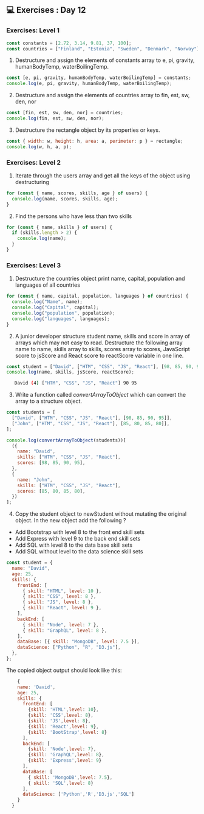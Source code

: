 ## 💻 Exercises : Day 12

### Exercises: Level 1

```js
const constants = [2.72, 3.14, 9.81, 37, 100];
const countries = ["Finland", "Estonia", "Sweden", "Denmark", "Norway"];
```

1.  Destructure and assign the elements of constants array to e, pi, gravity, humanBodyTemp, waterBoilingTemp.

```js
const [e, pi, gravity, humanBodyTemp, waterBoilingTemp] = constants;
console.log(e, pi, gravity, humanBodyTemp, waterBoilingTemp);
```

2.  Destructure and assign the elements of countries array to fin, est, sw, den, nor

```js
const [fin, est, sw, den, nor] = countries;
console.log(fin, est, sw, den, nor);
```

3.  Destructure the rectangle object by its properties or keys.

```js
const { width: w, height: h, area: a, perimeter: p } = rectangle;
console.log(w, h, a, p);
```

### Exercises: Level 2

1.  Iterate through the users array and get all the keys of the object using destructuring

```js
for (const { name, scores, skills, age } of users) {
  console.log(name, scores, skills, age);
}
```

2.  Find the persons who have less than two skills

```js
for (const { name, skills } of users) {
  if (skills.length > 2) {
    console.log(name);
  }
}
```

### Exercises: Level 3

1.  Destructure the countries object print name, capital, population and languages of all countries

```js
for (const { name, capital, population, languages } of countries) {
  console.log("Name", name);
  console.log("Capital", capital);
  console.log("population", population);
  console.log("languages", languages);
}
```

2.  A junior developer structure student name, skills and score in array of arrays which may not easy to read. Destructure the following array name to name, skills array to skills, scores array to scores, JavaScript score to jsScore and React score to reactScore variable in one line.

```js
const student = ["David", ["HTM", "CSS", "JS", "React"], [98, 85, 90, 95]];
console.log(name, skills, jsScore, reactScore);
```

```sh
   David (4) ["HTM", "CSS", "JS", "React"] 90 95
```

3.  Write a function called _convertArrayToObject_ which can convert the array to a structure object.

```js
const students = [
  ["David", ["HTM", "CSS", "JS", "React"], [98, 85, 90, 95]],
  ["John", ["HTM", "CSS", "JS", "React"], [85, 80, 85, 80]],
];

console.log(convertArrayToObject(students))[
  ({
    name: "David",
    skills: ["HTM", "CSS", "JS", "React"],
    scores: [98, 85, 90, 95],
  },
  {
    name: "John",
    skills: ["HTM", "CSS", "JS", "React"],
    scores: [85, 80, 85, 80],
  })
];
```

4. Copy the student object to newStudent without mutating the original object. In the new object add the following ?

- Add Bootstrap with level 8 to the front end skill sets
- Add Express with level 9 to the back end skill sets
- Add SQL with level 8 to the data base skill sets
- Add SQL without level to the data science skill sets

```js
const student = {
  name: "David",
  age: 25,
  skills: {
    frontEnd: [
      { skill: "HTML", level: 10 },
      { skill: "CSS", level: 8 },
      { skill: "JS", level: 8 },
      { skill: "React", level: 9 },
    ],
    backEnd: [
      { skill: "Node", level: 7 },
      { skill: "GraphQL", level: 8 },
    ],
    dataBase: [{ skill: "MongoDB", level: 7.5 }],
    dataScience: ["Python", "R", "D3.js"],
  },
};
```

The copied object output should look like this:

```js
    {
    name: 'David',
    age: 25,
    skills: {
      frontEnd: [
        {skill: 'HTML',level: 10},
        {skill: 'CSS',level: 8},
        {skill: 'JS',level: 8},
        {skill: 'React',level: 9},
        {skill: 'BootStrap',level: 8}
      ],
      backEnd: [
        {skill: 'Node',level: 7},
        {skill: 'GraphQL',level: 8},
        {skill: 'Express',level: 9}
      ],
      dataBase: [
        { skill: 'MongoDB',level: 7.5},
        { skill: 'SQL',level: 8}
      ],
      dataScience: ['Python','R','D3.js','SQL']
    }
  }

```
